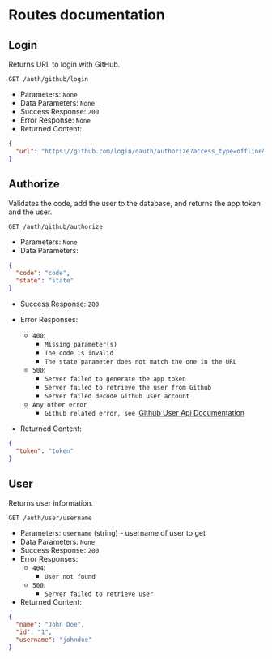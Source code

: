 # Routes documentation

## Login

Returns URL to login with GitHub.

`GET /auth/github/login`

- Parameters: `None`
- Data Parameters: `None`
- Success Response: `200`
- Error Response: `None`
- Returned Content:

```json
{
  "url": "https://github.com/login/oauth/authorize?access_type=offline&client_id=client_id&redirect_uri=redirect_uri&response_type=code&scope=all&state=state"
}
```

## Authorize

Validates the code, add the user to the database, and returns the app token and the user.

`GET /auth/github/authorize`

- Parameters: `None`
- Data Parameters:

```json
{
  "code": "code",
  "state": "state"
}
```

- Success Response: `200`
- Error Responses:

  - `400`:
    - `Missing parameter(s)`
    - `The code is invalid`
    - `The state parameter does not match the one in the URL`
  - `500`:
    - `Server failed to generate the app token`
    - `Server failed to retrieve the user from Github`
    - `Server failed decode Github user account`
  - `Any other error`
    - `Github related error, see `[Github User Api Documentation](https://docs.github.com/en/rest/users/users#get-the-authenticated-user)

- Returned Content:

```json
{
  "token": "token"
}
```

## User

Returns user information.

`GET /auth/user/username`

- Parameters: `username` (string) - username of user to get
- Data Parameters: `None`
- Success Response: `200`
- Error Responses:
  - `404`:
    - `User not found`
  - `500`:
    - `Server failed to retrieve user`
- Returned Content:

```json
{
  "name": "John Doe",
  "id": "1",
  "username": "johndoe"
}
```
